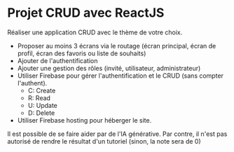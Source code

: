 # Projet CRUD avec ReactJS

Réaliser une application CRUD avec le thème de votre choix.

- Proposer au moins 3 écrans via le routage (écran principal, écran de profil, écran des favoris ou liste de souhaits)
- Ajouter de l'authentification
- Ajouter une gestion des rôles (invité, utilisateur, administrateur)
- Utiliser Firebase pour gérer l'authentification et le CRUD (sans compter l'authent).
    - C: Create
    - R: Read
    - U: Update
    - D: Delete
- Utiliser Firebase hosting pour héberger le site.

Il est possible de se faire aider par de l'IA générative.
Par contre, il n'est pas autorisé de rendre le résultat d'un tutoriel (sinon, la note sera de 0)
